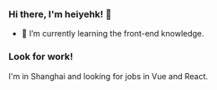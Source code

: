 ### Hi there, I'm heiyehk! 👋

- 🌱 I’m currently learning the front-end knowledge.

### Look for work!
I'm in Shanghai and looking for jobs in Vue and React.
